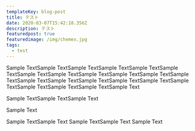 ```yaml
---
templateKey: blog-post
title: テスト
date: 2020-03-07T15:42:18.356Z
description: テスト
featuredpost: true
featuredimage: /img/chemex.jpg
tags:
  - test
---
```

Sample TextSample TextSample TextSample TextSample TextSample TextSample TextSample TextSample TextSample TextSample TextSample TextSample TextSample TextSample TextSample TextSample TextSample TextSample TextSample TextSample TextSample Text

Sample TextSample TextSample Text

Sample Text

Sample TextSample Text
Sample TextSample Text
Sample Text
